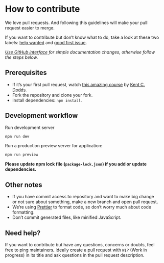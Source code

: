 # How to contribute

We love pull requests. And following this guidelines will make your pull request easier to merge.

If you want to contribute but don’t know what to do, take a look at these two labels: [help wanted](https://github.com/celeronCoder/chucknorris-jokes/issues?q=is%3Aissue+is%3Aopen+label%3A%22help+wanted%22) and [good first issue](https://github.com/celeronCoder/chucknorris-jokes/issues?q=is%3Aissue+is%3Aopen+label%3A%22good+first+issue%22).

_[Use GitHub interface](https://blog.sapegin.me/all/open-source-for-everyone/) for simple documentation changes, otherwise follow the steps below._

## Prerequisites

-   If it’s your first pull request, watch [this amazing course](http://makeapullrequest.com/) by [Kent C. Dodds](https://twitter.com/kentcdodds).
-   Fork the repository and clone your fork.
-   Install dependencies: `npm install`.

## Development workflow

Run development server

```bash
npm run dev
```

Run a production preview server for application:

```bash
npm run preview
```

<!-- **Don’t forget to add tests and update documentation for your changes.** -->

**Please update npm lock file (`package-lock.json`) if you add or update dependencies.**

## Other notes

-   If you have commit access to repository and want to make big change or not sure about something, make a new branch and open pull request.
-   We’re using [Prettier](https://github.com/prettier/prettier) to format code, so don’t worry much about code formatting.
-   Don’t commit generated files, like minified JavaScript.

## Need help?

If you want to contribute but have any questions, concerns or doubts, feel free to ping maintainers. Ideally create a pull request with `WIP` (Work in progress) in its title and ask questions in the pull request description.
